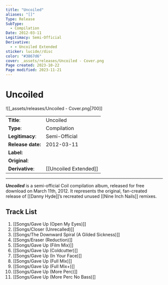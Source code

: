 ```yaml
---
title: "Uncoiled"
aliases: "[]"
Type: Release
SubType:
  - Compilation
Date: 2012-03-11
Legitimacy: Semi-Official
Derivative:
  - - Uncoiled Extended
sticker: lucide//disc
color: "#3867d6"
cover: _assets/releases/Uncoiled - Cover.png
Page created: 2023-10-22
Page modified: 2023-11-21
---
```


# Uncoiled

![[_assets/releases/Uncoiled - Cover.png|700]]

|  |  |
| --- | --- |
| __Title__: | Uncoiled |
| __Type__: | Compilation |
| __Legitimacy__: | Semi-Official |
| __Release date:__ | 2012-03-11 |
| __Label:__ |  |
| __Original__: |  |
| __Derivative__: | [[Uncoiled Extended]] |

---

*__Uncoiled__* is a semi-official Coil compilation album, released for free download on March 11th, 2012. It represents the original, fan-created release of [[Danny Hyde]]’s recreated unused [[Nine Inch Nails]] remixes.

## Track List

1. [[Songs/Gave Up (Open My Eyes)]]
2. [[Songs/Closer (Unrecalled)]]
3. [[Songs/The Downward Spiral (A Gilded Sickness)]]
4. [[Songs/Eraser (Reduction)]]
5. [[Songs/Gave Up (Film Mix)]]
6. [[Songs/Gave Up (Coldcutter)]]
7. [[Songs/Gave Up (In Your Face)]]
8. [[Songs/Gave Up (Full Mix)]]
9. [[Songs/Gave Up (Full Mix+)]]
10. [[Songs/Gave Up (More Perc)]]
11. [[Songs/Gave Up (More Perc No Bass)]]
